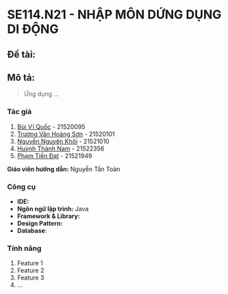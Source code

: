 # SE114.N21 - NHẬP MÔN DỨNG DỤNG DI ĐỘNG

## Đề tài: 

## Mô tả:

> Ứng dụng ...

### Tác giả

1. [Bùi Vĩ Quốc](https://github.com/bvquoc) - 21520095
2. [Trương Văn Hoàng Sơn](https://github.com/tvhson) - 21520101
3. [Nguyễn Nguyên Khôi](https://github.com/Khooiiiii) - 21521010
4. [Huỳnh Thành Nam](https://github.com/ThNam203) - 21522356
5. [Phạm Tiến Đạt](https://github.com/ptdat4823) - 21521949

**Giáo viên hướng dẫn:** Nguyễn Tấn Toàn

### Công cụ

- **IDE:** 
- **Ngôn ngữ lập trình:** Java
- **Framework & Library:** 
- **Design Pattern:** 
- **Database**: 

### Tính năng

1. Feature 1
2. Feature 2
3. Feature 3
4. ...
